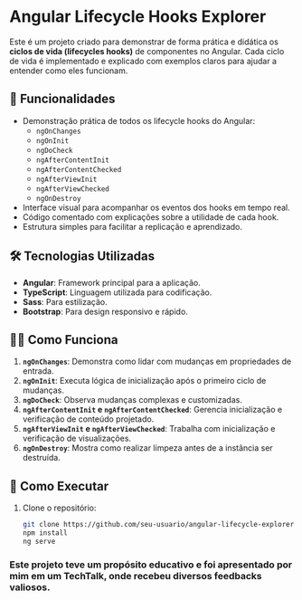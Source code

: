 # Angular Lifecycle Hooks Explorer

Este é um projeto criado para demonstrar de forma prática e didática os **ciclos de vida (lifecycles hooks)** de componentes no Angular. Cada ciclo de vida é implementado e explicado com exemplos claros para ajudar a entender como eles funcionam.

## 🚀 Funcionalidades

- Demonstração prática de todos os lifecycle hooks do Angular:
  - `ngOnChanges`
  - `ngOnInit`
  - `ngDoCheck`
  - `ngAfterContentInit`
  - `ngAfterContentChecked`
  - `ngAfterViewInit`
  - `ngAfterViewChecked`
  - `ngOnDestroy`
- Interface visual para acompanhar os eventos dos hooks em tempo real.
- Código comentado com explicações sobre a utilidade de cada hook.
- Estrutura simples para facilitar a replicação e aprendizado.

## 🛠️ Tecnologias Utilizadas

- **Angular**: Framework principal para a aplicação.
- **TypeScript**: Linguagem utilizada para codificação.
- **Sass**: Para estilização.
- **Bootstrap**: Para design responsivo e rápido.


## 🧑‍🏫 Como Funciona

1. **`ngOnChanges`**: Demonstra como lidar com mudanças em propriedades de entrada.
2. **`ngOnInit`**: Executa lógica de inicialização após o primeiro ciclo de mudanças.
3. **`ngDoCheck`**: Observa mudanças complexas e customizadas.
4. **`ngAfterContentInit` e `ngAfterContentChecked`**: Gerencia inicialização e verificação de conteúdo projetado.
5. **`ngAfterViewInit` e `ngAfterViewChecked`**: Trabalha com inicialização e verificação de visualizações.
6. **`ngOnDestroy`**: Mostra como realizar limpeza antes de a instância ser destruída.

## 🔧 Como Executar

1. Clone o repositório:
   ```bash
   git clone https://github.com/seu-usuario/angular-lifecycle-explorer.git
   npm install
   ng serve

### Este projeto teve um propósito educativo e foi apresentado por mim em um TechTalk, onde recebeu diversos feedbacks valiosos.
